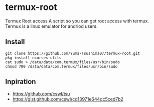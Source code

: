 # termux-root
Termux Root access 
A script so you can get root access with termux.
Termux is a linux emulator for andriod users.

## Install
```
git clone https://github.com/Yuma-Tsushima07/termux-root.git
pkg install ncurses-utils
cat sudo > /data/data/com.termux/files/usr/bin/sudo
chmod 700 /data/data/com.termux/files/usr/bin/sudo
```
## Inpiration 
 * https://github.com/cswl/tsu
 * https://gist.github.com/cswl/cd13971e644dc5ced7b2
